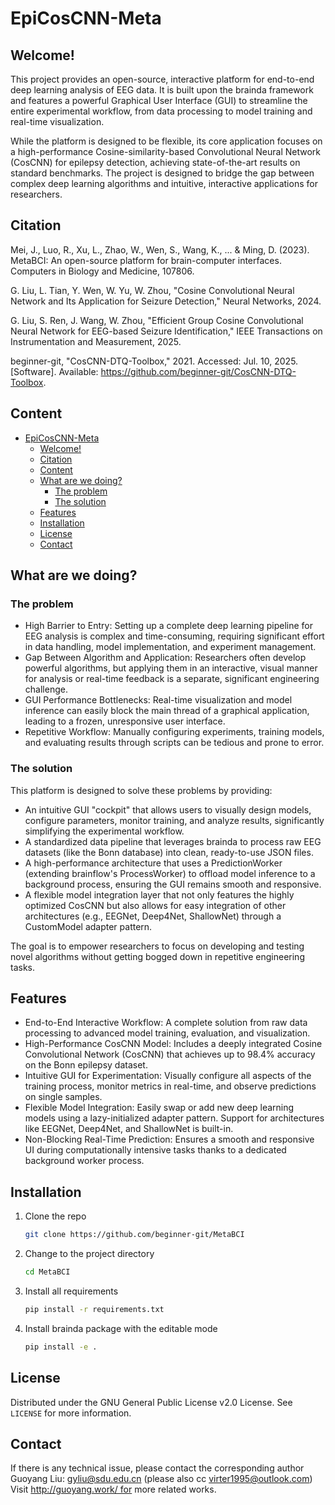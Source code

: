 # EpiCosCNN-Meta

## Welcome! 
This project provides an open-source, interactive platform for end-to-end deep learning analysis of EEG data. It is built upon the brainda framework and features a powerful Graphical User Interface (GUI) to streamline the entire experimental workflow, from data processing to model training and real-time visualization.

While the platform is designed to be flexible, its core application focuses on a high-performance Cosine-similarity-based Convolutional Neural Network (CosCNN) for epilepsy detection, achieving state-of-the-art results on standard benchmarks. The project is designed to bridge the gap between complex deep learning algorithms and intuitive, interactive applications for researchers.

## Citation

Mei, J., Luo, R., Xu, L., Zhao, W., Wen, S., Wang, K., ... & Ming, D. (2023). MetaBCI: An open-source platform for brain-computer interfaces. Computers in Biology and Medicine, 107806.

G. Liu, L. Tian, Y. Wen, W. Yu, W. Zhou, "Cosine Convolutional Neural Network and Its Application for Seizure Detection," Neural Networks, 2024.

G. Liu, S. Ren, J. Wang, W. Zhou, "Efficient Group Cosine Convolutional Neural Network for EEG-based Seizure Identification," IEEE Transactions on Instrumentation and Measurement, 2025.

beginner-git, "CosCNN-DTQ-Toolbox," 2021. Accessed: Jul. 10, 2025. [Software]. Available: https://github.com/beginner-git/CosCNN-DTQ-Toolbox.


## Content

- [EpiCosCNN-Meta](#epicoscnn-meta)
  - [Welcome!](#welcome)
  - [Citation](#citation)
  - [Content](#content)
  - [What are we doing?](#what-are-we-doing)
    - [The problem](#the-problem)
    - [The solution](#the-solution)
  - [Features](#features)
  - [Installation](#installation)
  - [License](#license)
  - [Contact](#contact)

## What are we doing?

### The problem

* High Barrier to Entry: Setting up a complete deep learning pipeline for EEG analysis is complex and time-consuming, requiring significant effort in data handling, model implementation, and experiment management.
* Gap Between Algorithm and Application: Researchers often develop powerful algorithms, but applying them in an interactive, visual manner for analysis or real-time feedback is a separate, significant engineering challenge.
* GUI Performance Bottlenecks: Real-time visualization and model inference can easily block the main thread of a graphical application, leading to a frozen, unresponsive user interface.
* Repetitive Workflow: Manually configuring experiments, training models, and evaluating results through scripts can be tedious and prone to error.

### The solution

This platform is designed to solve these problems by providing:

* An intuitive GUI "cockpit" that allows users to visually design models, configure parameters, monitor training, and analyze results, significantly simplifying the experimental workflow.
* A standardized data pipeline that leverages brainda to process raw EEG datasets (like the Bonn database) into clean, ready-to-use JSON files.
* A high-performance architecture that uses a PredictionWorker (extending brainflow's ProcessWorker) to offload model inference to a background process, ensuring the GUI remains smooth and responsive.
* A flexible model integration layer that not only features the highly optimized CosCNN but also allows for easy integration of other architectures (e.g., EEGNet, Deep4Net, ShallowNet) through a CustomModel adapter pattern.

The goal is to empower researchers to focus on developing and testing novel algorithms without getting bogged down in repetitive engineering tasks.

## Features

* End-to-End Interactive Workflow: A complete solution from raw data processing to advanced model training, evaluation, and visualization.
* High-Performance CosCNN Model: Includes a deeply integrated Cosine Convolutional Network (CosCNN) that achieves up to 98.4% accuracy on the Bonn epilepsy dataset.
* Intuitive GUI for Experimentation: Visually configure all aspects of the training process, monitor metrics in real-time, and observe predictions on single samples.
* Flexible Model Integration: Easily swap or add new deep learning models using a lazy-initialized adapter pattern. Support for architectures like EEGNet, Deep4Net, and ShallowNet is built-in.
* Non-Blocking Real-Time Prediction: Ensures a smooth and responsive UI during computationally intensive tasks thanks to a dedicated background worker process.

## Installation

1. Clone the repo
   ```sh
   git clone https://github.com/beginner-git/MetaBCI
   ```
2. Change to the project directory
   ```sh
   cd MetaBCI
   ```
3. Install all requirements
   ```sh
   pip install -r requirements.txt 
   ```
4. Install brainda package with the editable mode
   ```sh
   pip install -e .
   ```

## License

Distributed under the GNU General Public License v2.0 License. See `LICENSE` for more information.

## Contact

If there is any technical issue, please contact the corresponding author Guoyang Liu: gyliu@sdu.edu.cn (please also cc virter1995@outlook.com) Visit http://guoyang.work/ for more related works.
